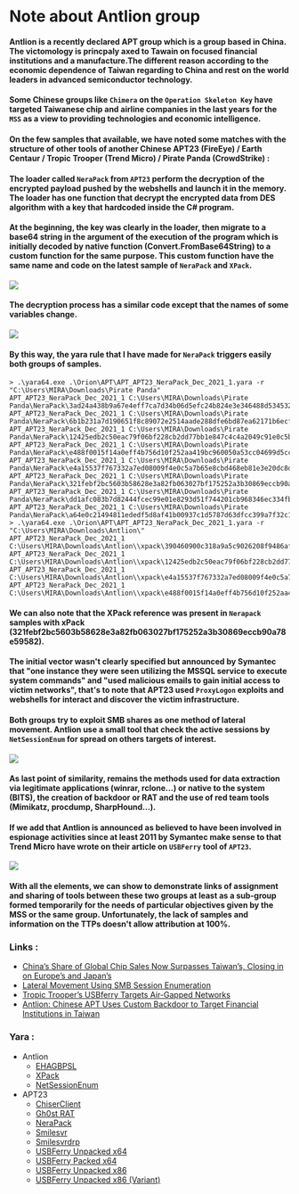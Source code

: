 # Note about Antlion group
#### Antlion is a recently declared APT group which is a group based in China. The victomology is princpaly axed to Tawain on focused financial institutions and a manufacture.The different reason according to the economic dependence of Taiwan regarding to China and rest on the world leaders in advanced semiconductor technology.
#### Some Chinese groups like ```Chimera``` on the ```Operation Skeleton Key``` have targeted Taiwanese chip and airline companies in the last years for the ```MSS``` as a view to providing technologies and economic intelligence.

#### On the few samples that available, we have noted some matches with the structure of other tools of another Chinese APT23 (FireEye) / Earth Centaur / Tropic Trooper (Trend Micro) / Pirate Panda (CrowdStrike) :

#### The loader called ```NeraPack``` from ```APT23``` perform the decryption of the encrypted payload pushed by the webshells and launch it in the memory. The loader has one function that decrypt the encrypted data from DES algorithm with a key that hardcoded inside the C# program.

#### At the beginning, the key was clearly in the loader, then migrate to a base64 string in the argument of the execution of the program which is initially decoded by native function (Convert.FromBase64String) to a custom function for the same purpose. This custom function have the same name and code on the latest sample of ```NeraPack``` and ```XPack```.

<p style="center"><img src="https://github.com/StrangerealIntel/CyberThreatIntel/blob/master/China/APT/Antlion/pic/Match1.png"></img></p>

#### The decryption process has a similar code except that the names of some variables change.

<p style="center"><img src="https://github.com/StrangerealIntel/CyberThreatIntel/blob/master/China/APT/Antlion/pic/Match2.png"></img></p>

#### By this way, the yara rule that I have made for ```NeraPack``` triggers easily both groups of samples.

```
> .\yara64.exe .\Orion\APT\APT_APT23_NeraPack_Dec_2021_1.yara -r "C:\Users\MIRA\Downloads\Pirate Panda"
APT_APT23_NeraPack_Dec_2021_1 C:\Users\MIRA\Downloads\Pirate Panda\NeraPack\3ad24a438b9a67e4eff7ca7d34b06d5efc24b824e3e346488d534532faa619da
APT_APT23_NeraPack_Dec_2021_1 C:\Users\MIRA\Downloads\Pirate Panda\NeraPack\6b1b231a7d190651f8c89072e2514aade288dfe6bd87ea62171b6ecffe13d63e
APT_APT23_NeraPack_Dec_2021_1 C:\Users\MIRA\Downloads\Pirate Panda\NeraPack\12425edb2c50eac79f06bf228cb2dd77bb1e847c4c4a2049c91e0c5b345df5f2
APT_APT23_NeraPack_Dec_2021_1 C:\Users\MIRA\Downloads\Pirate Panda\NeraPack\e488f0015f14a0eff4b756d10f252aa419bc960050a53cc04699d5cc8df86c8a
APT_APT23_NeraPack_Dec_2021_1 C:\Users\MIRA\Downloads\Pirate Panda\NeraPack\e4a15537f767332a7ed08009f4e0c5a7b65e8cbd468eb81e3e20dc8dfc36aeed
APT_APT23_NeraPack_Dec_2021_1 C:\Users\MIRA\Downloads\Pirate Panda\NeraPack\321febf2bc5603b58628e3a82fb063027bf175252a3b30869eccb90a78e59582
APT_APT23_NeraPack_Dec_2021_1 C:\Users\MIRA\Downloads\Pirate Panda\NeraPack\dd1afc083b7d82444fcec99e01e8293d51f744201cb968346ec334fb5dd32495
APT_APT23_NeraPack_Dec_2021_1 C:\Users\MIRA\Downloads\Pirate Panda\NeraPack\a64e0c21494811ededf5d8af41b00937c1d5787d63dfcc399a7f32c19a553c99
> .\yara64.exe .\Orion\APT\APT_APT23_NeraPack_Dec_2021_1.yara -r "C:\Users\MIRA\Downloads\Antlion\"
APT_APT23_NeraPack_Dec_2021_1 C:\Users\MIRA\Downloads\Antlion\\xpack\390460900c318a9a5c9026208f9486af58b149d2ba98069007218973a6b0df66
APT_APT23_NeraPack_Dec_2021_1 C:\Users\MIRA\Downloads\Antlion\\xpack\12425edb2c50eac79f06bf228cb2dd77bb1e847c4c4a2049c91e0c5b345df5f2
APT_APT23_NeraPack_Dec_2021_1 C:\Users\MIRA\Downloads\Antlion\\xpack\e4a15537f767332a7ed08009f4e0c5a7b65e8cbd468eb81e3e20dc8dfc36aeed
APT_APT23_NeraPack_Dec_2021_1 C:\Users\MIRA\Downloads\Antlion\\xpack\e488f0015f14a0eff4b756d10f252aa419bc960050a53cc04699d5cc8df86c8a
```

#### We can also note that the XPack reference was present in ```Nerapack``` samples with xPack (321febf2bc5603b58628e3a82fb063027bf175252a3b30869eccb90a78e59582).

#### The initial vector wasn't clearly specified but announced by Symantec that "one instance they were seen utilizing the MSSQL service to execute system commands" and "used malicious emails to gain initial access to victim networks", that's to note that APT23 used ```ProxyLogon``` exploits and webshells for interact and discover the victim infrastructure.

#### Both groups try to exploit SMB shares as one method of lateral movement. Antlion use a small tool that check the active sessions by ```NetSessionEnum``` for spread on others targets of interest.

<p style="center"><img src="https://github.com/StrangerealIntel/CyberThreatIntel/blob/master/China/APT/Antlion/pic/Match3.png"></img></p>

#### As last point of similarity, remains the methods used for data extraction via legitimate applications (winrar, rclone...) or native to the system (BITS), the creation of backdoor or RAT and the use of red team tools (Mimikatz, procdump, SharpHound...).

#### If we add that Antlion is announced as believed to have been involved in espionage activities since at least 2011 by Symantec make sense to that Trend Micro have wrote on their article on ```USBFerry``` tool of ```APT23```.

<p style="center"><img src="https://github.com/StrangerealIntel/CyberThreatIntel/blob/master/China/APT/Antlion/pic/Match4.png"></img></p>

#### With all the elements, we can show to demonstrate links of assignment and sharing of tools between these two groups at least as a sub-group formed temporarily for the needs of particular objectives given by the MSS or the same group. Unfortunately, the lack of samples and information on the TTPs doesn't allow attribution at 100%.

### Links :

<ul>
<li><a href="https://www.semiconductors.org/chinas-share-of-global-chip-sales-now-surpasses-taiwan-closing-in-on-europe-and-japan/">China’s Share of Global Chip Sales Now Surpasses Taiwan’s, Closing in on Europe’s and Japan’s</a>
<li><a href="https://medium.com/attivotechblogs/lateral-movement-using-smb-session-enumeration-f4b1b17b6ee8">Lateral Movement Using SMB Session Enumeration</a>
<li><a href="https://www.trendmicro.com/en_us/research/20/e/tropic-troopers-back-usbferry-attack-targets-air-gapped-environments.html">Tropic Trooper’s USBferry Targets Air-Gapped Networks</a>
<li><a href="https://symantec-enterprise-blogs.security.com/blogs/threat-intelligence/china-apt-antlion-taiwan-financial-attacks">Antlion: Chinese APT Uses Custom Backdoor to Target Financial Institutions in Taiwan</a>
</ul>

### Yara :

- Antlion
    -  [EHAGBPSL](https://github.com/StrangerealIntel/Orion/blob/main/APT/APT_Antlion_EHAGBPSL_Feb_2022_1.yara)
    -  [XPack](https://github.com/StrangerealIntel/Orion/blob/main/APT/APT_Antlion_xPack_Feb_2022_1.yara)
    -  [NetSessionEnum](https://github.com/StrangerealIntel/Orion/blob/main/APT/APT_Antlion_NetSessionEnum_Feb_2022_1.yara)
- APT23
    -  [ChiserClient](https://github.com/StrangerealIntel/Orion/blob/main/APT/APT_APT23_ChiserClient_Dec_2021_1.yara)
    -  [Gh0st RAT](https://github.com/StrangerealIntel/Orion/blob/main/APT/APT_APT23_Gh0stRAT_Dec_2021_1.yara)
    -  [NeraPack](https://github.com/StrangerealIntel/Orion/blob/main/APT/APT_APT23_NeraPack_Dec_2021_1.yara)
    -  [Smilesvr](https://github.com/StrangerealIntel/Orion/blob/main/APT/APT_APT23_Smilesvr_Dec_2021_1.yara)
    -  [Smilesvrdrp](https://github.com/StrangerealIntel/Orion/blob/main/APT/APT_APT23_Smilesvrdrp_Dec_2021_1.yara)
    -  [USBFerry Unpacked x64](https://github.com/StrangerealIntel/Orion/blob/main/APT/APT_APT23_USBFerry_May_2020_1.yara)
    -  [USBFerry Packed x64](https://github.com/StrangerealIntel/Orion/blob/main/APT/APT_APT23_USBFerry_May_2020_2.yara)
    -  [USBFerry Unpacked x86](https://github.com/StrangerealIntel/Orion/blob/main/APT/APT_APT23_USBFerry_May_2020_3.yara)
    -  [USBFerry Unpacked x86 (Variant)](https://github.com/StrangerealIntel/Orion/blob/main/APT/APT_APT23_USBFerry_May_2020_4.yara)

